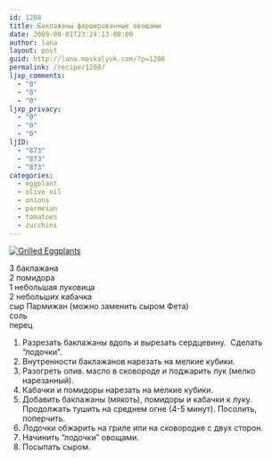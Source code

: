 ```yaml
---
id: 1208
title: Баклажаны фаршированные овощами
date: 2009-08-01T23:24:13-08:00
author: lana
layout: post
guid: http://lana.moskalyuk.com/?p=1208
permalink: /recipe/1208/
ljxp_comments:
  - "0"
  - "0"
  - "0"
ljxp_privacy:
  - "0"
  - "0"
  - "0"
ljID:
  - "873"
  - "873"
  - "873"
categories:
  - eggplant
  - olive oil
  - onions
  - parmesan
  - tomatoes
  - zucchini
---
```

<a class="flickr-image alignnone" title="Grilled Eggplants" href="http://www.flickr.com/photos/67405678@N00/3768366116/" target="_blank"><img src="http://farm4.static.flickr.com/3418/3768366116_9aa363fa60.jpg" alt="Grilled Eggplants" /></a>

3 баклажана  
2 помидора  
1 небольшая луковица  
2 небольших кабачка  
сыр Пармижан (можно заменить сыром Фета)  
соль  
перец

1. Разрезать баклажаны вдоль и вырезать сердцевину.  Сделать &#8220;лодочки&#8221;.  
2. Внутренности баклажанов нарезать на мелкие кубики.  
3. Разогреть олив. масло в сковороде и поджарить лук (мелко нарезанный).  
4. Кабачки и помидоры нарезать на мелкие кубики.  
5. Добавить баклажаны (мякоть), помидоры и кабачки к луку. Продолжать тушить на среднем огне (4-5 минут). Посолить, поперчить.  
6. Лодочки обжарить на гриле или на сковородке с двух сторон.  
7. Начинить &#8220;лодочки&#8221; овощами.  
8. Посыпать сыром.